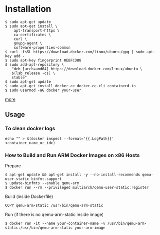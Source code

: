 # Installation
```
$ sudo apt-get update
$ sudo apt-get install \
    apt-transport-https \
    ca-certificates \
    curl \
    gnupg-agent \
    software-properties-common
$ curl -fsSL https://download.docker.com/linux/ubuntu/gpg | sudo apt-key add -
$ sudo apt-key fingerprint 0EBFCD88
$ sudo add-apt-repository \
   "deb [arch=amd64] https://download.docker.com/linux/ubuntu \
   $(lsb_release -cs) \
   stable"
$ sudo apt-get update
$ sudo apt-get install docker-ce docker-ce-cli containerd.io
$ sudo usermod -aG docker your-user
```
[more](https://docs.docker.com/install/)

## Usage
### To clean docker logs
```
echo "" > $(docker inspect --format='{{.LogPath}}' <container_name_or_id>)
```

### How to Build and Run ARM Docker Images on x86 Hosts
Prepare
```
$ apt-get update && apt-get install -y --no-install-recommends qemu-user-static binfmt-support
$ update-binfmts --enable qemu-arm
$ docker run --rm --privileged multiarch/qemu-user-static:register
```

Build (inside Dockerfile)
```
COPY qemu-arm-static /usr/bin/qemu-arm-static
```

Run (if there is no qemu-arm-static inside image)
```
$ docker run -it --name your-container-name -v /usr/bin/qemu-arm-static:/usr/bin/qemu-arm-static your-arm-image
```

```
